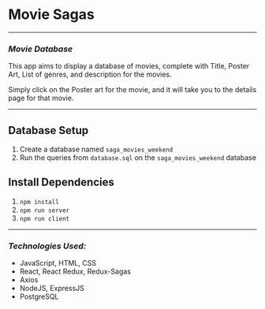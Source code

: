 # **Movie Sagas**
---
### **_Movie Database_**

This app aims to display a database of movies, complete with Title, Poster Art, List of genres, and description for the movies. 

Simply click on the Poster art for the movie, and it will take you to the details page for that movie.

---
## Database Setup

1. Create a database named `saga_movies_weekend`
2. Run the queries from `database.sql` on the `saga_movies_weekend` database

## Install Dependencies

1. `npm install`
2. `npm run server`
3. `npm run client`

---

### **_Technologies Used:_**
- JavaScript, HTML, CSS
- React, React Redux, Redux-Sagas
- Axios
- NodeJS, ExpressJS
- PostgreSQL
